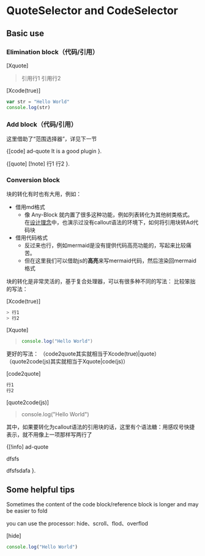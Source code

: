# QuoteSelector and CodeSelector

## Basic use

### Elimination block（代码/引用）

[Xquote]
> 引用行1
> 引用行2

[Xcode(true)]
```js
var str = "Hello World"
console.log(str)
```


### Add block（代码/引用）

这里借助了“范围选择器”，详见下一节

{[code]
ad-quote
It is a good plugin
}.

{[quote]
[!note]
行1
行2
}.


### Conversion block

块的转化有时也有大用，例如：
- 借用md格式
	- 像 Any-Block 就内置了很多这种功能，例如列表转化为其他树类格式。
	  在[设计理念](5.%20Plug-in%20design%20concept.md)中，也演示过没有callout语法的环境下，如何将引用块转Ad代码块
- 借用代码格式
	- 反过来也行，例如mermaid是没有提供代码高亮功能的，写起来比较痛苦。
	- 但在这里我们可以借助js的**高亮**来写mermaid代码，然后渲染回mermaid格式

块的转化是非常灵活的，基于复合处理器，可以有很多种不同的写法：
比较笨拙的写法：

[Xcode(true)]
```js
> 行1
> 行2
```

[Xquote]
> ```js
> console.log("Hello World")
> ```

更好的写法：
（code2quote其实就相当于Xcode(true)|quote）
（quote2code(js)其实就相当于Xquote|code(js)）

[code2quote]
```js
行1
行2
```

[quote2code(js)]
> console.log("Hello World")

其中，如果要转化为callout语法的引用块的话，这里有个语法糖：用感叹号快捷表示，就不用像上一项那样写两行了

{[!info]
ad-quote

dfsfs

dfsfsdafa
}.

## Some helpful tips

Sometimes the content of the code block/reference block is longer and may be easier to fold

you can use the processor: hide、scroll、flod、overflod

[hide]
```js
console.log("Hello World")
```


